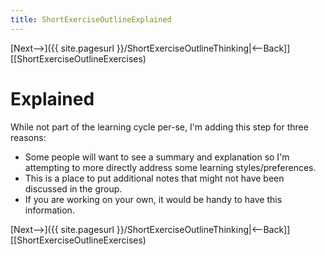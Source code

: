 ```yaml
---
title: ShortExerciseOutlineExplained
---
```

[Next-->]({{ site.pagesurl }}/ShortExerciseOutlineThinking|<--Back]] [[ShortExerciseOutlineExercises)

# Explained
While not part of the learning cycle per-se, I'm adding this step for three reasons:

* Some people will want to see a summary and explanation so I'm attempting to more directly address some learning styles/preferences. 
* This is a place to put additional notes that might not have been discussed in the group. 
* If you are working on your own, it would be handy to have this information. 

[Next-->]({{ site.pagesurl }}/ShortExerciseOutlineThinking|<--Back]] [[ShortExerciseOutlineExercises)
